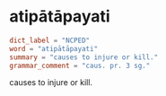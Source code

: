 # atipātāpayati

``` toml
dict_label = "NCPED"
word = "atipātāpayati"
summary = "causes to injure or kill."
grammar_comment = "caus. pr. 3 sg."
```

causes to injure or kill.

